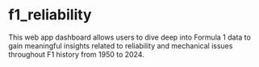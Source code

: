 # f1_reliability
This web app dashboard allows users to dive deep into Formula 1 data to gain meaningful insights related to reliability and mechanical issues throughout F1 history from 1950 to 2024.

